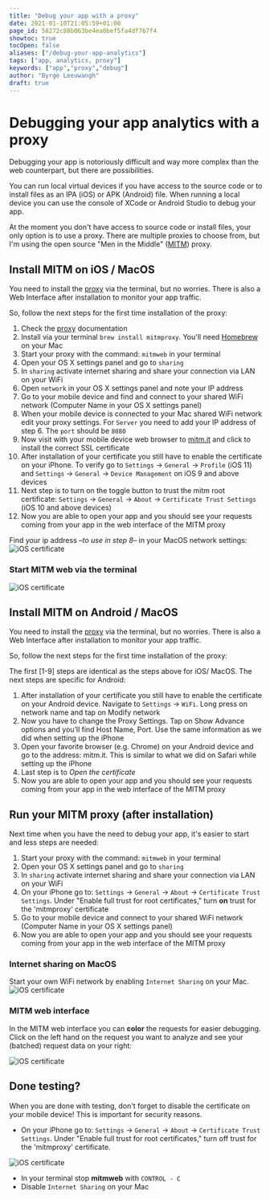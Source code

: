 ```yaml
---
title: "Debug your app with a proxy"
date: 2021-01-10T21:05:59+01:00
page_id: 58272c88b063be4ea0bef5fa4df767f4
showtoc: true
tocOpen: false
aliases: ["/debug-your-app-analytics"]
tags: ["app, analytics, proxy"]
keywords: ["app","proxy","debug"]
author: "Byrge Leeuwangh"
draft: true
---
```


# Debugging your app analytics with a proxy

Debugging your app is notoriously difficult and way more complex than the web counterpart, but there are possibilities. 

You can run local virtual devices if you have access to the source code or to install files as an IPA (iOS) or APK (Android) file. When running a local device you can use the console of XCode or Android Studio to debug your app.

At the moment you don't have access to source code or install files, your only option is to use a proxy. There are multiple proxies to choose from, but I'm using the open source "Men in the Middle" ([MITM](https://mitmproxy.org/)) proxy.

## Install MITM on iOS / MacOS
You need to install the [proxy](https://mitmproxy.org/) via the terminal, but no worries. There is also a Web Interface after installation to monitor your app traffic.

So, follow the next steps for the first time installation of the proxy:

1. Check the [proxy](https://mitmproxy.org/) documentation
2. Install via your terminal `brew install mitmproxy`. You'll need [Homebrew](https://brew.sh/) on your Mac
3. Start your proxy with the command: `mitmweb` in your terminal
4. Open your OS X settings panel and go to `sharing`
5. In `sharing` activate internet sharing and share your connection via LAN on your WiFi
6. Open `network` in your OS X settings panel and note your IP address
7. Go to your mobile device and find and connect to your shared WiFi network (Computer Name in your OS X settings panel)
8. When your mobile device is connected to your Mac shared WiFi network edit your proxy settings. For `Server` you need to add your IP address of step 6. The `port` should be `8080`
9. Now visit with your mobile device web browser to [mitm.it](https://mitm.it) and click to install the correct SSL certificate
10. After installation of your certificate you still have to enable the certificate on your iPhone. To verify go to `Settings` → `General` → `Profile` (iOS 11) and `Settings` → `General` → `Device Management` on iOS 9 and above devices
11. Next step is to turn on the toggle button to trust the mitm root certificate: `Settings` → `General` → `About` → `Certificate Trust Settings` (iOS 10 and above devices) 
12. Now you are able to open your app and you should see your requests coming from your app in the web interface of the MITM proxy

  
Find your ip address –_to use in step 8_– in your MacOS network settings: ![iOS certificate](/img/macos_settings-network.png)

### Start MITM web via the terminal
![iOS certificate](/img/mitm-terminal.png)

## Install MITM on Android / MacOS
You need to install the [proxy](https://mitmproxy.org/) via the terminal, but no worries. There is also a Web Interface after installation to monitor your app traffic.

So, follow the next steps for the first time installation of the proxy:

The first [1-9] steps are identical as the steps above for iOS/ MacOS. The next steps are specific for Android:

1. After installation of your certificate you still have to enable the certificate on your Android device. Navigate to `Settings` → `WiFi`. Long press on network name and tap on Modify network
1. Now you have to change the Proxy Settings. Tap on Show Advance options and you’ll find Host Name, Port. Use the same information as we did when setting up the iPhone
1. Open your favorite browser (e.g. Chrome) on your Android device and go to the address:  mitm.it. This is similar to what we did on Safari while setting up the iPhone
1. Last step is to _Open the certificate_
1. Now you are able to open your app and you should see your requests coming from your app in the web interface of the MITM proxy

## Run your MITM proxy (after installation)
Next time when you have the need to debug your app, it's easier to start and less steps are needed:

1. Start your proxy with the command: `mitmweb` in your terminal
1. Open your OS X settings panel and go to `sharing`
1. In `sharing` activate internet sharing and share your connection via LAN on your WiFi
1. On your iPhone go to: `Settings` →  `General` →  `About` → `Certificate Trust Settings`. Under "Enable full trust for root certificates," turn __on__ trust for the 'mitmproxy' certificate
1. Go to your mobile device and connect to your shared WiFi network (Computer Name in your OS X settings panel)
1. Now you are able to open your app and you should see your requests coming from your app in the web interface of the MITM proxy

### Internet sharing on MacOS
Start your own WiFi network by enabling `Internet Sharing` on your Mac.
![iOS certificate](/img/macos_settings_sharing.png)

### MITM web interface
In the MITM web interface you can **color** the requests for easier debugging. Click on the left hand on the request you want to analyze and see your (batched) request data on your right:

![iOS certificate](/img/mitm-web.png)


## Done testing?
When you are done with testing, don't forget to disable the certificate on your mobile device! This is important for security reasons.

* On your iPhone go to: `Settings` →  `General` →  `About` → `Certificate Trust Settings`. Under "Enable full trust for root certificates," turn off trust for the 'mitmproxy' certificate.  

![iOS certificate](/img/ios_certificate_trust.png)  

* In your terminal stop **mitmweb** with `CONTROL - C`
* Disable `Internet Sharing` on your Mac